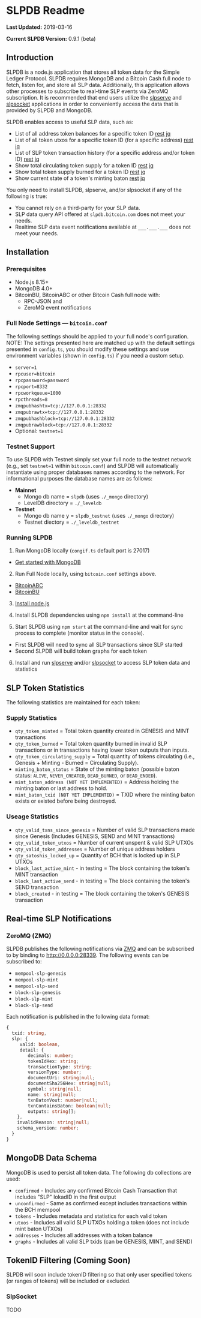 
# SLPDB Readme
**Last Updated:** 2019-03-16

**Current SLPDB Version:** 0.9.1 (beta)



## Introduction

SLPDB is a node.js application that stores all token data for the Simple Ledger Protocol.  SLPDB requires MongoDB and a Bitcoin Cash full node to fetch, listen for, and store all SLP data.  Additionally, this application allows other processes to subscribe to real-time SLP events via ZeroMQ subscription.  It is recommended that end users utilize the [slpserve](https://github.com/fountainhead-cash/slpserve) and [slpsocket](https://github.com/simpleledger/sockserve) applications in order to conveniently access the data that is provided by SLPDB and MongoDB.

SLPDB enables access to useful SLP data, such as:
* List of all address token balances for a specific token ID [rest]() [jq]()
* List of all token utxos for a specific token ID (for a specific address) [rest]() [jq]()
* List of SLP token transaction history (for a specific address and/or token ID) [rest]() [jq]()
* Show total circulating token supply for a token ID [rest]() [jq]()
* Show total token supply burned for a token ID [rest]() [jq]()
* Show current state of a token's minting baton [rest]() [jq]()

You only need to install SLPDB, slpserve, and/or slpsocket if any of the following is true:
* You cannot rely on a third-party for your SLP data.
* SLP data query API offered at `slpdb.bitcoin.com` does not meet your needs.
* Realtime SLP data event notifications available at `___.___.___` does not meet your needs.

## Installation

### Prerequisites
* Node.js 8.15+
* MongoDB 4.0+
* BitcoinBU, BitcoinABC or other Bitcoin Cash full node with:
  * RPC-JSON and 
  * ZeroMQ event notifications



### Full Node Settings — `bitcoin.conf`

The following settings should be applied to your full node's configuration.  NOTE: The settings presented here are matched up with the default settings presented in `config.ts`, you should modify these settings and use environment variables (shown in `config.ts`) if you need a custom setup.
* `server=1`
* `rpcuser=bitcoin`
* `rpcpassword=password`
* `rpcport=8332`
* `rpcworkqueue=1000`
* `rpcthreads=8`
* `zmqpubhashtx=tcp://127.0.0.1:28332`
* `zmqpubrawtx=tcp://127.0.0.1:28332`
* `zmqpubhashblock=tcp://127.0.0.1:28332`
* `zmqpubrawblock=tcp://127.0.0.1:28332`
* Optional: `testnet=1`

### Testnet Support

To use SLPDB with Testnet simply set your full node to the testnet network (e.g., set `testnet=1` within `bitcoin.conf`) and SLPDB will automatically instantiate using proper databases names according to the network.  For informational purposes the database names are as follows:
* **Mainnet**
  * Mongo db name = `slpdb` (uses `./_mongo` directory)
  * LevelDB directory = `./_leveldb`
* **Testnet**
  * Mongo db name y = `slpdb_testnet` (uses `./_mongo` directory)
  * Testnet diectory = `./_leveldb_testnet`

### Running SLPDB

1) Run MongoDB locally (`congif.ts` default port is 27017)

* [Get started with MongoDB](https://www.mongodb.com/download-center?jmp=docs)

2) Run Full Node locally, using `bitcoin.conf` settings above.

* [BitcoinABC](https://www.bitcoinabc.org)
* [BitcoinBU](https://www.bitcoinunlimited.info)

3) [Install node.js](https://nodejs.org/en/download/)

4) Install SLPDB dependencies using `npm install` at the command-line

5) Start SLPDB using `npm start` at the command-line and wait for sync process to complete (monitor status in the console).

* First SLPDB will need to sync all SLP transactions since SLP started
* Second SLPDB will build token graphs for each token  

6) Install and run [slpserve](https://github.com/fountainhead-cash/slpserve) and/or [slpsocket](https://github.com/simpleledger/sockserve) to access SLP token data and statistics

## SLP Token Statistics

The following statistics are maintained for each token:

### Supply Statistics
  * `qty_token_minted` = Total token quantity created in GENESIS and MINT transactions 
  * `qty_token_burned` = Total token quantity burned in invalid SLP transactions or in transactions having lower token outputs than inputs.
  * `qty_token_circulating_supply` = Total quantity of tokens circulating (i.e., Genesis + Minting - Burned = Circulating Supply).
  * `minting_baton_status`  = State of the minting baton (possible baton status: `ALIVE`, `NEVER_CREATED`, `DEAD_BURNED`, or `DEAD_ENDED`).
  * `mint_baton_address (NOT YET IMPLEMENTED)` = Address holding the minting baton or last address to hold.
  * `mint_baton_txid (NOT YET IMPLEMENTED)` = TXID where the minting baton exists or existed before being destroyed.

### Useage Statistics
  * `qty_valid_txns_since_genesis` = Number of valid SLP transactions made since Genesis (Includes GENESIS, SEND and MINT transactions)
  * `qty_valid_token_utxos` = Number of current unspent & valid SLP UTXOs
  * `qty_valid_token_addresses` = Number of unique address holders
  * `qty_satoshis_locked_up` = Quantity of BCH that is locked up in SLP UTXOs
  * `block_last_active_mint` - in testing = The block containing the token's MINT transaction
  * `block_last_active_send` - in testing = The block containing the token's SEND transaction
  * `block_created` - in testing = The block containing the token's GENESIS transaction


## Real-time SLP Notifications

### ZeroMQ (ZMQ)

SLPDB publishes the following notifications via [ZMQ](http://zeromq.org/intro:read-the-manual) and can be subscribed to by binding to http://0.0.0.0:28339.  The following events can be subscribed to:
* `mempool-slp-genesis`
* `mempool-slp-mint`
* `mempool-slp-send`
* `block-slp-genesis`
* `block-slp-mint`
* `block-slp-send`

Each notification is published in the following data format:

```ts
{
  txid: string,
  slp: {
     valid: boolean,
     detail: { 	
       	decimals: number;
      	tokenIdHex: string;
        transactionType: string;
        versionType: number;
        documentUri: string|null;
        documentSha256Hex: string|null;
        symbol: string|null;
        name: string|null;
        txnBatonVout: number|null;
        txnContainsBaton: boolean|null;
        outputs: string[];
  	},
    invalidReason: string|null;
  	schema_version: number;
  }
}
```

## MongoDB Data Schema
MongoDB is used to persist all token data. The following db collections are used:
 * `confirmed` - Includes any confirmed Bitcoin Cash Transaction that includes "SLP" lokadID in the first output
 * `unconfirmed` - Same as confirmed except includes transactions within the BCH mempool
 * `tokens` - Includes metadata and statistics for each valid token
 * `utxos` - Includes all valid SLP UTXOs holding a token (does not include mint baton UTXOs)
 * `addresses` - Includes all addresses with a token balance
 * `graphs` - Includes all valid SLP txids (can be GENESIS, MINT, and SEND)

## TokenID Filtering (Coming Soon)
SLPDB will soon include tokenID filtering so that only user specified tokens (or ranges of tokens) will be included or excluded.

### SlpSocket
TODO

